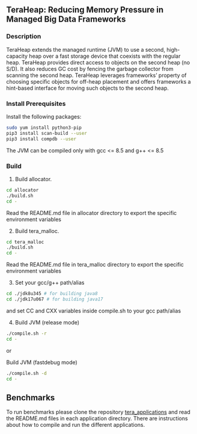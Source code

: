 ## TeraHeap: Reducing Memory Pressure in Managed Big Data Frameworks

### Description

TeraHeap extends the managed runtime (JVM) to use a second,
high-capacity heap over a fast storage device that coexists with the
regular heap. TeraHeap provides direct access to objects on the second
heap (no S/D). It also reduces GC cost by fencing the garbage
collector from scanning the second heap. TeraHeap leverages
frameworks’ property of choosing specific objects for off-heap
placement and offers frameworks a hint-based interface for moving
such objects to the second heap. 

### Install Prerequisites
Install the following packages:
```sh
sudo yum install python3-pip
pip3 install scan-build --user
pip3 install compdb --user
```

The JVM can be compiled only with gcc <= 8.5 and g++ <= 8.5

### Build
1. Build allocator.
```sh
cd allocator
./build.sh
cd -
```
Read the README.md file in allocator directory to export the specific
environment variables

2. Build tera_malloc.
```sh
cd tera_malloc
./build.sh
cd -
```
Read the README.md file in tera_malloc directory to export the
specific environment variables

3. Set your gcc/g++ path/alias 
```sh
cd ./jdk8u345 # for building java8
cd ./jdk17u067 # for building java17
```
and set CC and CXX variables inside compile.sh to your gcc path/alias

4. Build JVM (release mode)
```sh
./compile.sh -r
cd -
```

or

Build JVM (fastdebug mode)
```sh
./compile.sh -d
cd -
```

## Benchmarks
To run benchmarks please clone the repository
[tera_applications](https://github.com/jackkolokasis/tera_applications)
and read the README.md files in each application directory. There are
instructions about how to compile and run the different applications.
